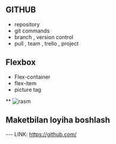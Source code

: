 ## GITHUB

- repository
- git commands
- branch , version control
- pull , team , trello , project

## Flexbox 

- Flex-container
- flex-item
- picture tag

** <picture>
      <source src="rasm.jpg" media="(max-width:320px)">
      <source src="rasm.png" media="(max-width:640px)">
      <img src="https://picsum.photos/id/234/250/250" alt="rasm"/>
   </picture>

## Maketbilan loyiha boshlash 
--- LINK: https://github.com/